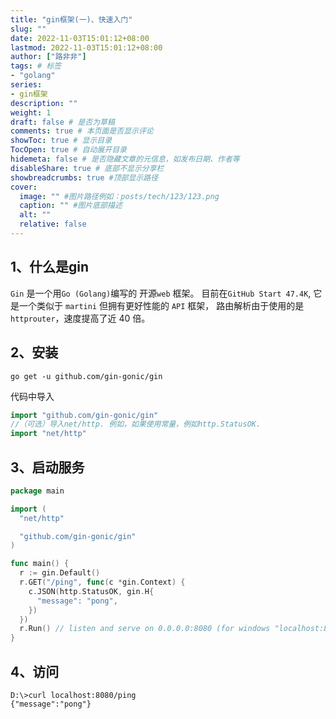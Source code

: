 ```yaml
---
title: "gin框架(一)、快速入门"
slug: ""
date: 2022-11-03T15:01:12+08:00
lastmod: 2022-11-03T15:01:12+08:00
author: ["路非非"]
tags: # 标签
- "golang"
series:
- gin框架
description: ""
weight: 1
draft: false # 是否为草稿
comments: true # 本页面是否显示评论
showToc: true # 显示目录
TocOpen: true # 自动展开目录 
hidemeta: false # 是否隐藏文章的元信息，如发布日期、作者等
disableShare: true # 底部不显示分享栏
showbreadcrumbs: true #顶部显示路径
cover:
  image: "" #图片路径例如：posts/tech/123/123.png
  caption: "" #图片底部描述
  alt: ""
  relative: false
---
```


## 1、什么是gin
`Gin` 是一个用`Go (Golang)`编写的 开源`web` 框架。 目前在`GitHub Start 47.4K`, 它是一个类似于 `martini` 但拥有更好性能的 `API` 框架，
路由解析由于使用的是`httprouter`，速度提高了近 40 倍。

## 2、安装

``` {linenos=false} 
go get -u github.com/gin-gonic/gin
```
代码中导入
```go {linenos=false}
import "github.com/gin-gonic/gin"
//（可选）导入net/http. 例如，如果使用常量，例如http.StatusOK.
import "net/http"
```

## 3、启动服务

```go {linenos=false}
package main

import (
  "net/http"

  "github.com/gin-gonic/gin"
)

func main() {
  r := gin.Default()
  r.GET("/ping", func(c *gin.Context) {
    c.JSON(http.StatusOK, gin.H{
      "message": "pong",
    })
  })
  r.Run() // listen and serve on 0.0.0.0:8080 (for windows "localhost:8080")
}
```

## 4、访问

```
D:\>curl localhost:8080/ping
{"message":"pong"}
```

